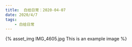 ```yaml
---
title:  白给日常：2020-04-07
date: 2020/4/7
tags: 
	- 白给日常
---
```

{% asset_img IMG_4605.jpg This is an example image %}